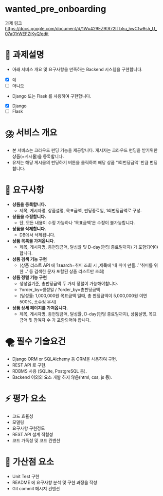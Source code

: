 # wanted_pre_onboarding

과제 링크 
https://docs.google.com/document/d/1Wu429EZ9tR72ITb5u_5wCfw8s5_U_07a01rWEFZiKyQ/edit


# 🔆 과제설명
-   아래 서비스 개요 및 요구사항을 만족하는 Backend 시스템을 구현합니다. 
 - [x] 예 
 - [ ] 아니오
- Django 또는 Flask 를 사용하여 구현합니다.
 - [x] Django
 - [ ] Flask
# ⛈️ 서비스 개요
-   본 서비스는 크라우드 펀딩 기능을 제공합니다. 게시자는 크라우드 펀딩을 받기위한 상품(=게시물)을 등록합니다.
- 유저는 해당 게시물의 펀딩하기 버튼을 클릭하여 해당 상품 ‘1회펀딩금액’ 만큼 펀딩합니다.

# 🌈 요구사항
- **상품을 등록합니다.**
	- 제목, 게시자명, 상품설명, 목표금액, 펀딩종료일, 1회펀딩금액로 구성. 
-   **상품을 수정합니다.**
	-   단, 모든 내용이 수정 가능하나 '목표금액'은 수정이 불가능합니다.
-   **상품을 삭제합니다.**
	-   DB에서 삭제됩니다.
-   **상품 목록을 가져옵니다.**
	-   제목, 게시자명, 총펀딩금액, 달성률 및 D-day(펀딩 종료일까지) 가 포함되어야 합니다.
-   **상품 검색 기능 구현**
	-   (상품 리스트 API 에 ?search=취미 조회 시 ,제목에 ‘내 취미 만들..’ ‘취미를 위한 ..’ 등 검색한 문자 포함된 상품 리스트만 조회)
-   **상품 정렬 기능 구현**
	-   생성일기준, 총펀딩금액 두 가지 정렬이 가능해야합니다.
	-   ?order_by=생성일 / ?order_by=총펀딩금액
	-   (달성률: 1,000,000원 목표금액 일때, 총 펀딩금액이 5,000,000원 이면 500%, 소수점 무시)
-   **상품 상세 페이지를 가져옵니다.**
	-   제목, 게시자명, 총펀딩금액, 달성률, D-day(펀딩 종료일까지), 상품설명, 목표금액 및 참여자 수 가 포함되어야 합니다.
# 🌪️ 필수 기술요건
-   Django ORM or SQLAlchemy 등 ORM을 사용하여 구현.
-   REST API 로 구현.
-   RDBMS 사용 (SQLite, PostgreSQL 등).
-   Backend 이외의 요소 개발 하지 않음(html, css, js 등).
# ⚡ 평가 요소
-   코드 효율성
-   모델링
-   요구사항 구현정도
-   REST API 설계 적합성
-   코드 가독성 및 코드 컨벤션

# 💭 가산점 요소
-   Unit Test 구현
-   README 에 요구사항 분석 및 구현 과정을 작성
-   Git commit 메시지 컨벤션
